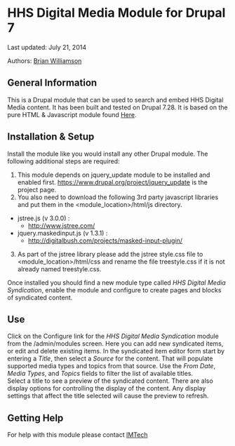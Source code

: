 HHS Digital Media Module for Drupal 7
================

Last updated: July 21, 2014

Authors: [Brian Williamson](http://www.github.com/bhwilliamson)

## General Information
This is a Drupal module that can be used to search and embed HHS Digital 
Media content.  It has been built and tested on Drupal 7.28.  It is based 
on the pure HTML & Javascript module found 
[Here](https://github.com/HHSDigitalMediaAPIPlatform/HHSDigitalMediaModuleHTML).

## Installation & Setup
Install the module like you would install any other Drupal module.
The following additional steps are required:
1. This module depends on jquery_update module to be installed and enabled 
first.
https://www.drupal.org/project/jquery_update is the project page.
2. You also need to download the following 3rd party javascript libraries
and put them in the <module_location>/html/js directory.
  * jstree.js (v 3.0.0) : 
    * http://www.jstree.com/
  * jquery.maskedinput.js (v 1.3.1) : 
    * http://digitalbush.com/projects/masked-input-plugin/
3. As part of the jstree library please add the jstree style.css file
to <module_location>/html/css and rename the file treestyle.css if
it is not already named treestyle.css.

Once installed you should find a new module type called 
*HHS Digital Media Syndication*, enable the module 
and configure to create pages and blocks of syndicated content.

## Use
Click on the Configure link for the *HHS Digital Media Syndication* module from 
the /admin/modules screen.  Here you can add new syndicated items, or edit 
and delete existing items.  In the syndicated item editor form start by entering
 a *Title*, then select a *Source* for the content.  That will populate 
supported media types and topics from that source.  Use the *From Date*, 
*Media Types*, and *Topics* fields to filter the list of available titles.  
Select a title to see a preview of the syndicated content.  There are also 
display options for controlling the display of the content.  Any display 
settings that affect the title selected will cause the preview to refresh.

## Getting Help
For help with this module please contact [IMTech](mailto:imtech@cdc.gov)
